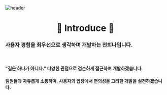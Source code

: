 ![header](https://capsule-render.vercel.app/api?type=venom&text=HEENA's%20GitHub&color=9BBB59&height=250&fontSize=70&animation=fadeIn)

<div align=center><h1>🤍 Introduce 🤍</h1></div>
  <h3>사용자 경험을 최우선으로 생각하며 개발하는 전희나입니다.</h3>
  <br>
<h4>"길은 하나가 아니다." 다양한 관점으로 겸손하게 접근하며 개발하겠습니다.</h4>
<h4>팀원들과 자유롭게 소통하며, 사용자의 입장에서 편의성을 고려한 개발을 실천하겠습니다.</h4>
<br>
